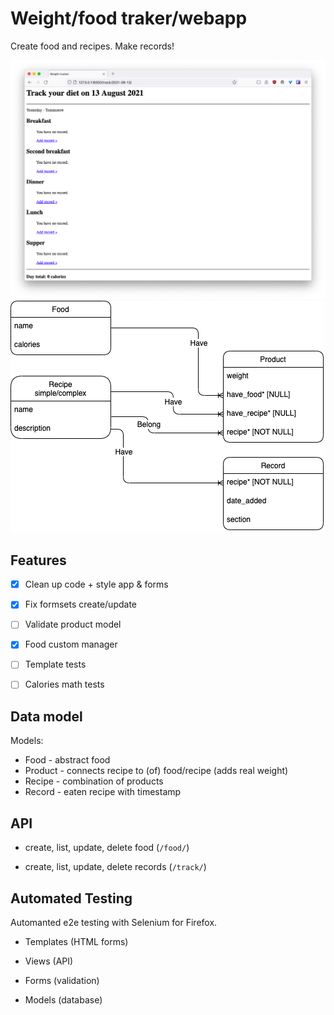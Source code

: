 # Weight/food traker/webapp

Create food and recipes. Make records!

![Track page screenshot](screenshot.png)
![Database schema screenshot](schema.png)

## Features

- [x] Clean up code + style app & forms
- [x] Fix formsets create/update
- [ ] Validate product model
- [x] Food custom manager
- [ ] Template tests
- [ ] Calories math tests


## Data model

Models:

- Food - abstract food
- Product - connects recipe to (of) food/recipe (adds real weight)
- Recipe - combination of products
- Record - eaten recipe with timestamp

## API

- create, list, update, delete food (`/food/`)

- create, list, update, delete records (`/track/`)

## Automated Testing

Automanted e2e testing with Selenium for Firefox.

- Templates (HTML forms)

- Views (API)

- Forms (validation)

- Models (database)